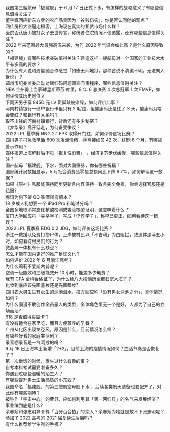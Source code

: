 我国第三艘航母「福建舰」于 6 月 17 日正式下水，有怎样的战略意义？有哪些信息值得关注？  
董宇辉回应新东方卖的农产品贵因为「谷贱伤农」，你是否认同他的观点？  
网传房租大涨逼走租客，上海现在真实的租赁市场什么样？  
医院否认唐山被打女子去世传言，称伤者住院情况不便透露，还有哪些信息值得关注？  
2022 年来范围最大最强高温来袭，为何 2022 年气温会如此高？是什么原因导致的？  
「福建舰」有哪些技术突破值得关注？建造这样一艘航母对一个国家的工业技术水平有多高的要求？  
为什么有人说和周星驰合作感觉「如堕无间地狱，那种苦说不清道不明，无法向人诉说」？  
郑州市纪委监委启动对赋红码问题调查问责程序，哪些信息值得关注？  
NBA 金州勇士当家球星斯蒂芬·库里，8 年 6 总决赛 4 次总冠军 1 次 FMVP，如何评价其历史地位？  
下雨天男子穿 8450 元 LV 鞋脚趾被染绿，如何评价此事？  
河南村镇银行一储户银行卡里只有 2 毛钱，但健康码还是红了 3 天，健康码为啥会变红？和银行有关系吗？  
取不出钱的河南村镇银行，背后还有多少秘密？  
《梦华录》高开低走，为何备受争议？  
2022 LPL 夏季赛 RNG 2:1 FPX 取得开门红，如何评价这场比赛？  
四川男子打急救电话 600 次发泄情绪，辱骂接线员 42 次，获刑 6 个月，有哪些警示作用？  
媒体报道上海解封后不见「报复性消费」 ，经济复苏步伐缓慢，哪些信息值得关注？  
国产航母「福建舰」下水，面对大国重器，你有哪些祝福？  
国家统计局数据显示，5 月社会消费品零售总额同比下降 6.7%，如何解读这一数据？  
如果《原神》私服能保持同步更新且内容保持一致且完全免费，你会选择官服还是私服?  
腾讯为何下架 QQ 影音所有版本？  
18 岁成人礼想要一个 iPad Pro 和笔过分吗？  
全国多地取消常态化核酸检测或查验核酸证明，这意味着什么？  
厦门大学回应将「莘莘学子」写成「悻悻学子」，称早已更正，如何看待这一错误？  
2022 LPL 夏季赛 EDG 0:2 JDG，如何评价这场比赛？  
浙江一救援队免费打捞尸体，上岸被村民以「不吉利」为由阻拦，致遗体漂浮五小时，如何看待村民们的行为？  
微蒸烤一体机有什么缺点？  
怎么才能在国内更好的推广足球文化？  
如何评价 2022 年 6 月浙江高考？  
为什么莉莉不爱斯内普呢？  
空调一级能效和三级能效开 10 小时，能差多少电费？  
我有 CPA 全科合格证了，为什么给八大投简历全都石沉大海了？  
化妆到底应该先画底妆还是先画眼妆?  
四川农大男生进有女生的泳池潜水，校方回应称「没有男女泳池之分」，具体情况如何？  
为什么国漫不敢创作全员恶人的类型，全体角色里无一个是好，人都为了自己的立场而活?  
618 是否值得买显卡？  
有没有适合在家里吃，而且方便营养的早餐？  
广州从化区出现龙卷风，原因是什么，目前情况怎么样？  
有哪些好看的家庭生活剧？  
录音棚录音是一气呵成的吗？  
6 月 16 日上海本土新增「2+2」，目前上海的疫情情况如何？生活节奏是否恢复了？  
第一次做饭的时候，发生过什么有趣的事？  
自考本科考试需要准备多久？  
你遇到过哪些温暖的陌生人？  
有哪些提升男士生活品质的小东西？  
我国命名「福建舰」的第三艘航空母舰下水 ，后续各类航天装备也要配齐了，对此你有哪些期待？  
被称作「宇宙中心」的曹县，应如何利用其「第一网红县」的名气来发展经济？  
事业编到底是什么?  
余春娇和张志明算不算「百分百合拍」的恋人？余春娇为啥就是放不下张志明呢？  
参加了 2022 高考的 2021 届复读生后悔吗？  
有什么推荐给学生党的手机？  
